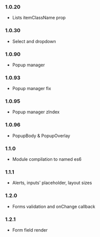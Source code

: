### 1.0.20
* Lists itemClassName prop
### 1.0.30
* Select and dropdown
### 1.0.90
* Popup manager
### 1.0.93
* Popup manager fix
### 1.0.95
* Popup manager zIndex
### 1.0.96
* PopupBody & PopupOverlay
### 1.1.0
* Module compilation to named es6
### 1.1.1
* Alerts, inputs' placeholder, layout sizes
### 1.2.0
* Forms validation and onChange callback
### 1.2.1
* Form field render
